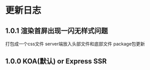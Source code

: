 # 更新日志

## 1.0.1 渲染首屏出现一闪无样式问题
打包成一个css文件
server端放入头部文件和底部文件
package包更新

## 1.0.0 KOA(默认) or Express SSR